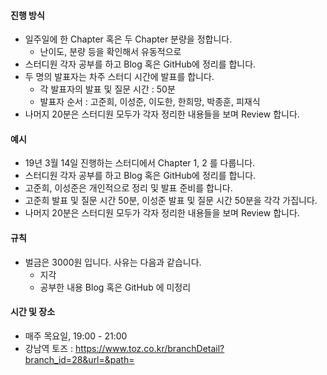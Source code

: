 #### 진행 방식

- 일주일에 한 Chapter 혹은 두 Chapter 분량을 정합니다.
  - 난이도, 분량 등을 확인해서 유동적으로
- 스터디원 각자 공부를 하고 Blog 혹은 GitHub에 정리를 합니다.
- 두 명의 발표자는 차주 스터디 시간에 발표를 합니다.
  - 각 발표자의 발표 및 질문 시간 : 50분
  - 발표자 순서 : 고준희, 이성준, 이도한, 한희망, 박종훈, 피재식
- 나머지 20분은 스터디원 모두가 각자 정리한 내용들을 보며 Review 합니다.

#### 예시

- 19년 3월 14일 진행하는 스터디에서 Chapter 1, 2 를 다룹니다.
- 스터디원 각자 공부를 하고 Blog 혹은 GitHub에 정리를 합니다.
- 고준희, 이성준은 개인적으로 정리 및 발표 준비를 합니다.
- 고준희 발표 및 질문 시간 50분, 이성준 발표 및 질문 시간 50분을 각각 가집니다.
- 나머지 20분은 스터디원 모두가 각자 정리한 내용들을 보며 Review 합니다.

#### 규칙

- 벌금은 3000원 입니다. 사유는 다음과 같습니다.
  - 지각
  - 공부한 내용 Blog 혹은 GitHub 에 미정리

#### 시간 및 장소

- 매주 목요일, 19:00 - 21:00
- 강남역 토즈 : https://www.toz.co.kr/branchDetail?branch_id=28&url=&path=